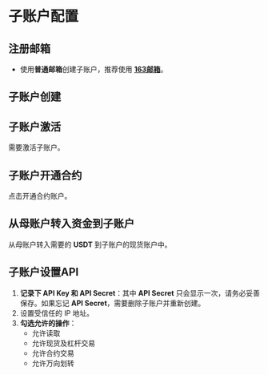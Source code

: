 # 子账户配置

## 注册邮箱
- 使用**普通邮箱**创建子账户，推荐使用 [**163邮箱**](https://mail.163.com/register/index.htm)。

## 子账户创建



## 子账户激活

需要激活子账户。

## 子账户开通合约

点击开通合约账户。

## 从母账户转入资金到子账户

从母账户转入需要的 **USDT** 到子账户的现货账户中。

## 子账户设置API

1. **记录下 API Key 和 API Secret**：其中 **API Secret** 只会显示一次，请务必妥善保存。如果忘记 **API Secret**，需要删除子账户并重新创建。
2. 设置受信任的 IP 地址。
3. **勾选允许的操作**：
   - 允许读取
   - 允许现货及杠杆交易
   - 允许合约交易
   - 允许万向划转
